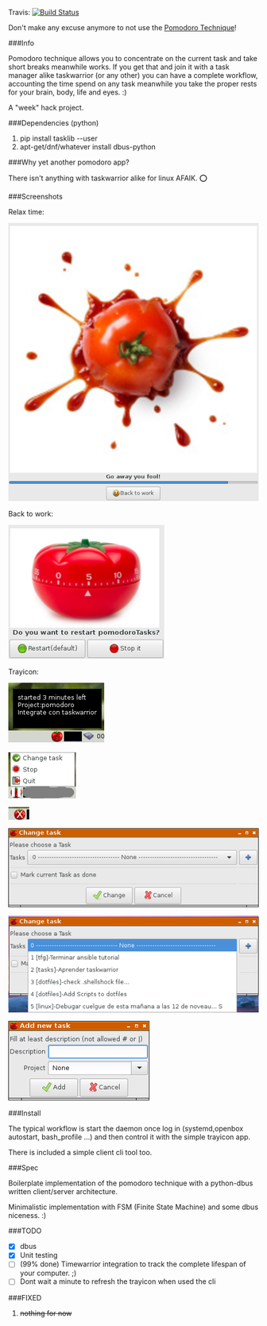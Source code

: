
Travis: [![Build Status](https://travis-ci.org/liloman/pomodoroTasks2.svg?branch=master)](https://travis-ci.org/liloman/pomodoroTasks2)

Don't make any excuse anymore to not use the [Pomodoro Technique](https://en.wikipedia.org/wiki/Pomodoro_Technique)!


###Info

Pomodoro technique allows you to concentrate on the current task and take short breaks meanwhile works.
If you get that and join it with a task manager alike taskwarrior (or any other) you can have a complete workflow, accounting the time spend on any task meanwhile you take the proper rests for your brain, body, life and eyes. :)

A "week" hack project.


###Dependencies (python)

1. pip install tasklib --user
2. apt-get/dnf/whatever install dbus-python


###Why yet another pomodoro app?

There isn't anything with taskwarrior alike for linux AFAIK.  :o:

###Screenshots

Relax time:

![25 minutes passed](images/screenshots/timer1.png "25 minutes passed")

Back to work:

![Back to work?](images/screenshots/timer2.png "Back to work?")

Trayicon:


![Started with tooltip](images/screenshots/started.png "Started with tooltip")

![Paused with menu](images/screenshots/paused.png "Paused with menu")

![Stopped](images/screenshots/stopped.png "Stopped")


![Change Task](images/screenshots/changeTask.png "Change task")

![Change Task 2](images/screenshots/changeTask2.png "Change task 2")

![Add new Task](images/screenshots/addTask.png "Add new Task")


###Install 

The typical workflow is start the daemon once log in (systemd,openbox autostart, bash_profile ...) and 
then control it with the simple trayicon app.

There is included a simple client cli tool too.

###Spec

Boilerplate implementation of the pomodoro technique with a python-dbus written client/server architecture.

Minimalistic implementation with FSM (Finite State Machine) and some dbus niceness. :)


###TODO

- [x] dbus 
- [x] Unit testing
- [ ] \(99% done\) Timewarrior integration to track the complete lifespan of your computer. ;)
- [ ] Dont wait a minute to refresh the trayicon when used the cli

###FIXED

1. ~~nothing for now~~
